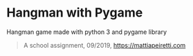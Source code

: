 # Hangman with Pygame
Hangman game made with python 3 and pygame library

>A school assignment, 09/2019, https://mattiapeiretti.com
